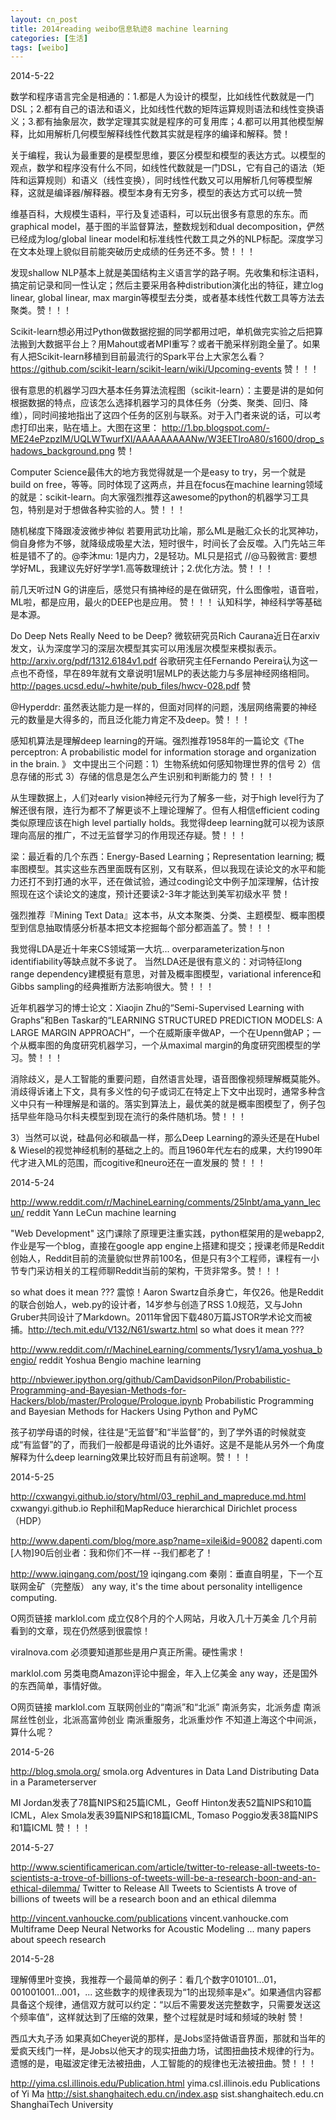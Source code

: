 ```yaml
---
layout: cn_post
title: 2014reading weibo信息轨迹8 machine learning
categories: [生活]
tags: [weibo]
---
```


2014-5-22

数学和程序语言完全是相通的：1.都是人为设计的模型，比如线性代数就是一门DSL；2.都有自己的语法和语义，比如线性代数的矩阵运算规则语法和线性变换语义；3.都有抽象层次，数学定理其实就是程序的可复用库；4.都可以用其他模型解释，比如用解析几何模型解释线性代数其实就是程序的编译和解释。赞！

关于编程，我认为最重要的是模型思维，要区分模型和模型的表达方式。以模型的观点，数学和程序没有什么不同，如线性代数就是一门DSL，它有自己的语法（矩阵和运算规则）和语义（线性变换），同时线性代数又可以用解析几何等模型解释，这就是编译器/解释器。模型本身有无穷多，模型的表达方式可以统一赞

维基百科，大规模生语料，平行及复述语料，可以玩出很多有意思的东东。而graphical model，基于图的半监督算法，整数规划和dual decomposition，俨然已经成为log/global linear model和标准线性代数工具之外的NLP标配。深度学习在文本处理上貌似目前能突破历史成绩的任务还不多。赞！！！

发现shallow NLP基本上就是美国结构主义语言学的路子啊。先收集和标注语料，搞定前记录和同一性认定；然后主要采用各种distribution演化出的特征，建立log linear, global linear, max margin等模型去分类，或者基本线性代数工具等方法去聚类。赞！！！

Scikit-learn想必用过Python做数据挖掘的同学都用过吧，单机做完实验之后把算法搬到大数据平台上？用Mahout或者MPI重写？或者干脆采样别跑全量了。如果有人把Scikit-learn移植到目前最流行的Spark平台上大家怎么看？ https://github.com/scikit-learn/scikit-learn/wiki/Upcoming-events 赞！！！

很有意思的机器学习四大基本任务算法流程图（scikit-learn）：主要是讲的是如何根据数据的特点，应该怎么选择机器学习的具体任务（分类、聚类、回归、降维），同时间接地指出了这四个任务的区别与联系。对于入门者来说的话，可以考虑打印出来，贴在墙上。大图在这里： http://1.bp.blogspot.com/-ME24ePzpzIM/UQLWTwurfXI/AAAAAAAAANw/W3EETIroA80/s1600/drop_shadows_background.png 赞！

Computer Science最伟大的地方我觉得就是一个是easy to try，另一个就是build on free，等等。同时体现了这两点，并且在focus在machine learning领域的就是：scikit-learn。向大家强烈推荐这awesome的python的机器学习工具包，特别是对于想做各种实验的人。赞！！！

随机梯度下降跟凌波微步神似 若要用武功比喻，那么ML是融汇众长的北冥神功，倘自身修为不够，就降级成吸星大法，短时很牛，时间长了会反噬。入门先站三年桩是错不了的。@李沐mu: 1是内力，2是轻功。ML只是招式 //@马毅微言: 要想学好ML，我建议先好好学学1.高等数理统计；2.优化方法。赞！！！

前几天听过N G的讲座后，感觉只有搞神经的是在做研究，什么图像啦，语音啦，ML啦，都是应用，最火的DEEP也是应用。 赞！！！ 认知科学，神经科学等基础是本源。

Do Deep Nets Really Need to be Deep? 微软研究员Rich Caurana近日在arxiv发文，认为深度学习的深层次模型其实可以用浅层次模型来模拟表示。http://arxiv.org/pdf/1312.6184v1.pdf 谷歌研究主任Fernando Pereira认为这一点也不奇怪，早在89年就有文章说明1层MLP的表达能力与多层神经网络相同。 http://pages.ucsd.edu/~hwhite/pub_files/hwcv-028.pdf 赞

@Hyperddr: 虽然表达能力是一样的，但面对同样的问题，浅层网络需要的神经元的数量是大得多的，而且泛化能力肯定不及deep。赞！！！

感知机算法是理解deep learning的开端。强烈推荐1958年的一篇论文《The perceptron: A probabilistic model for information storage and organization in the brain. 》 文中提出三个问题：1）生物系统如何感知物理世界的信号 2）信息存储的形式 3）存储的信息是怎么产生识别和判断能力的 赞！！！

从生理数据上，人们对early vision神经元行为了解多一些，对于high level行为了解还很有限，连行为都不了解更谈不上理论理解了。但有人相信efficient coding类似原理应该在high level partially holds。我觉得deep learning就可以视为该原理向高层的推广，不过无监督学习的作用现还存疑。赞！！！

梁：最近看的几个东西：Energy-Based Learning；Representation learning; 概率图模型。其实这些东西里面既有区别，又有联系，但以我现在读论文的水平和能力还打不到打通的水平，还在做试验，通过coding论文中例子加深理解，估计按照现在这个读论文的速度，预计还要读2-3年才能达到美军初级水平 赞！

强烈推荐『Mining Text Data』这本书，从文本聚类、分类、主题模型、概率图模型到信息抽取情感分析基本把文本挖掘每个部分都涵盖了。赞！！！

我觉得LDA是近十年来CS领域第一大坑... overparameterization与non identifiability等缺点就不多说了。 当然LDA还是很有意义的：对词特征long range dependency建模挺有意思，对普及概率图模型，variational inference和Gibbs sampling的经典推断方法影响很大。赞！！！

近年机器学习的博士论文：Xiaojin Zhu的“Semi-Supervised Learning with Graphs”和Ben Taskar的“LEARNING STRUCTURED PREDICTION MODELS: A LARGE MARGIN APPROACH”，一个在威斯康辛做AP，一个在Upenn做AP；一个从概率图的角度研究机器学习，一个从maximal margin的角度研究图模型的学习。赞！！！

消除歧义，是人工智能的重要问题，自然语言处理，语音图像视频理解概莫能外。消歧得诉诸上下文，具有多义性的句子或词汇在特定上下文中出现时，通常多种含义中只有一种理解是和谐的。落实到算法上，最优美的就是概率图模型了，例子包括早些年隐马尔科夫模型到现在流行的条件随机场。赞！！！

3）当然可以说，硅晶何必和碳晶一样，那么Deep Learning的源头还是在Hubel & Wiesel的视觉神经机制的基础之上的。而且1960年代左右的成果，大约1990年代才进入ML的范围，而cogitive和neuro还在一直发展的 赞！！！

2014-5-24

http://www.reddit.com/r/MachineLearning/comments/25lnbt/ama_yann_lecun/ reddit Yann LeCun machine learning

"Web Development" 这门课除了原理更注重实践，python框架用的是webapp2, 作业是写一个blog，直接在google app engine上搭建和提交；授课老师是Reddit创始人，Reddit目前的流量貌似世界前100名，但是只有3个工程师，课程有一小节专门采访相关的工程师聊Reddit当前的架构，干货非常多。赞！！！

so what does it mean ???
震惊！Aaron Swartz自杀身亡，年仅26。他是Reddit的联合创始人，web.py的设计者，14岁参与创造了RSS 1.0规范，又与John Gruber共同设计了Markdown。2011年曾因下载480万篇JSTOR学术论文而被捕。http://tech.mit.edu/V132/N61/swartz.html
so what does it mean ???

http://www.reddit.com/r/MachineLearning/comments/1ysry1/ama_yoshua_bengio/ reddit Yoshua Bengio machine learning

http://nbviewer.ipython.org/github/CamDavidsonPilon/Probabilistic-Programming-and-Bayesian-Methods-for-Hackers/blob/master/Prologue/Prologue.ipynb Probabilistic Programming and Bayesian Methods for Hackers Using Python and PyMC

孩子初学母语的时候，往往是“无监督”和“半监督”的，到了学外语的时候就变成“有监督”的了，而我们一般都是母语说的比外语好。这是不是能从另外一个角度解释为什么deep learning效果比较好而且有前途啊。赞！！！

2014-5-25

http://cxwangyi.github.io/story/html/03_rephil_and_mapreduce.md.html cxwangyi.github.io Rephil和MapReduce hierarchical Dirichlet process（HDP）

http://www.dapenti.com/blog/more.asp?name=xilei&id=90082 dapenti.com [人物]90后创业者：我和你们不一样 --我们都老了！

http://www.iqingang.com/post/19 iqingang.com 秦刚：垂直自明星，下一个互联网金矿（完整版） any way, it's the time about personality intelligence computing.

O网页链接 marklol.com 成立仅8个月的个人网站，月收入几十万美金 几个月前看到的文章，现在仍然感到很震惊！

viralnova.com 必须要知道那些是用户真正所需。硬性需求！

marklol.com 另类电商Amazon评论中掘金，年入上亿美金 any way，还是国外的东西简单，事情好做。

O网页链接 marklol.com 互联网创业的“南派”和“北派” 南派务实，北派务虚 南派屌丝性创业，北派高富帅创业 南派重服务，北派重炒作 不知道上海这个中间派，算什么呢？

2014-5-26 

http://blog.smola.org/ smola.org Adventures in Data Land Distributing Data in a Parameterserver

MI Jordan发表了78篇NIPS和25篇ICML，Geoff Hinton发表52篇NIPS和10篇ICML，Alex Smola发表39篇NIPS和18篇ICML, Tomaso Poggio发表38篇NIPS和1篇ICML 赞！！！

2014-5-27

http://www.scientificamerican.com/article/twitter-to-release-all-tweets-to-scientists-a-trove-of-billions-of-tweets-will-be-a-research-boon-and-an-ethical-dilemma/ Twitter to Release All Tweets to Scientists A trove of billions of tweets will be a research boon and an ethical dilemma

http://vincent.vanhoucke.com/publications vincent.vanhoucke.com Multiframe Deep Neural Networks for Acoustic Modeling ... many papers about speech research

2014-5-28

理解傅里叶变换，我推荐一个最简单的例子：看几个数字010101...01，001001001...001，... 这些数字的规律表现为“1的出现频率是x”。如果通信内容都具备这个规律，通信双方就可以约定：“以后不需要发送完整数字，只需要发送这个频率值”，这样就达到了压缩的效果，整个过程就是时域和频域的映射 赞！

西瓜大丸子汤 如果真如Cheyer说的那样，是Jobs坚持做语音界面，那就和当年的爱疯天线门一样，是Jobs以他天才的现实扭曲力场，试图扭曲技术规律的行为。遗憾的是，电磁波定律无法被扭曲，人工智能的的规律也无法被扭曲。赞！！！

http://yima.csl.illinois.edu/Publication.html yima.csl.illinois.edu Publications of Yi Ma http://sist.shanghaitech.edu.cn/index.asp sist.shanghaitech.edu.cn ShanghaiTech University



